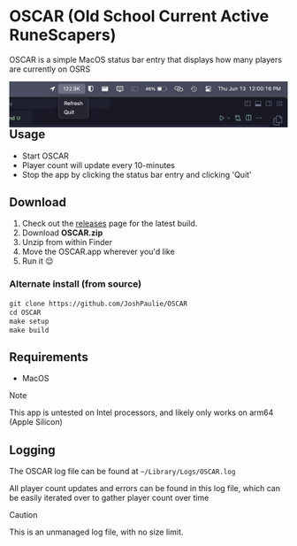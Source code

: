 # OSCAR (Old School Current Active RuneScapers)
OSCAR is a simple MacOS status bar entry that displays how many players are currently on OSRS

<img align="right" src="OSCAR.png">

## Usage
- Start OSCAR
- Player count will update every 10-minutes
- Stop the app by clicking the status bar entry and clicking 'Quit'

## Download
1. Check out the [releases](https://github.com/JoshPaulie/OSCAR/releases) page for the latest build.
2. Download **OSCAR.zip**
3. Unzip from within Finder
4. Move the OSCAR.app wherever you'd like
5. Run it 😌

### Alternate install (from source)
```
git clone https://github.com/JoshPaulie/OSCAR
cd OSCAR
make setup
make build
```

## Requirements
- MacOS

> [!Note]
> This app is untested on Intel processors, and likely only works on arm64 (Apple Silicon)

## Logging
The OSCAR log file can be found at `~/Library/Logs/OSCAR.log`

All player count updates and errors can be found in this log file, which can be easily iterated over to gather player count over time

> [!Caution]
> This is an unmanaged log file, with no size limit.